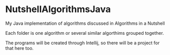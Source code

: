 # NutshellAlgorithmsJava
My Java implementation of algorithms discussed in Algorithms in a Nutshell

Each folder is one algorithm or several similar algorthims grouped together. 

The programs will be created through Intellij, so there will be a project for that here too.
